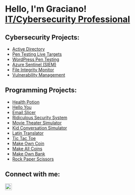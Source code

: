 <h1>Hello, I'm Graciano! <br/> <a href="https://www.linkedin.com/in/graciano-barrera">IT/Cybersecurity Professional</a>

<h2>Cybersecurity Projects:</h2>

- [Active Directory](https://github.com/CyberDefender369/ActiveDirectoryLab)
- [Pen Testing Live Targets](https://github.com/CyberDefender369/Pen-Testing-Live-Targets)
- [WordPress Pen Testing](https://github.com/CyberDefender369/WordPress-Pen-Testing)
- [Azure Sentinel (SIEM)]()
- [File Integrity Monitor]()
- [Vulnerability Management]()
  
<h2>Programming Projects:</h2>

- [Health Potion](https://github.com/CyberDefender369/Health-Potion)
- [Hello You](https://github.com/CyberDefender369/Hello-You)
- [Email Slicer](https://github.com/CyberDefender369/Email-Slicer)
- [Ridiculous Security System](https://github.com/CyberDefender369/Ridiculous-Security-System)
- [Movie Theater Simulator](https://github.com/CyberDefender369/Movie-Theater-Simulator)
- [Kid Conversation Simulator](https://github.com/CyberDefender369/Kid-Conversation-Simulator)
- [Latin Translator](https://github.com/CyberDefender369/Latin-Translator)
- [Tic Tac Toe](https://github.com/CyberDefender369/Tic-Tac-Toe)
- [Make Own Coin](https://github.com/CyberDefender369/Make-Own-Coin)
- [Make All Coins](https://github.com/CyberDefender369/Make-All-Coins)
- [Make Own Bank](https://github.com/CyberDefender369/Make-Own-Bank)
- [Rock Paper Scissors](https://github.com/CyberDefender369/Rock-Paper-Scissors)

<h2>Connect with me:</h2>

[<img align="left" alt="Graciano Barrera | LinkedIn" width="22px" src="https://cdn.jsdelivr.net/npm/simple-icons@v3/icons/linkedin.svg" />][linkedin]

[linkedin]: https://linkedin.com/in/graciano-barrera
